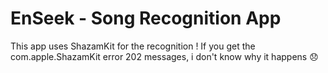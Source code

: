 # EnSeek - Song Recognition App
This app uses ShazamKit for the recognition !
If you get the com.apple.ShazamKit error 202 messages, i don't know why it happens 😞 
